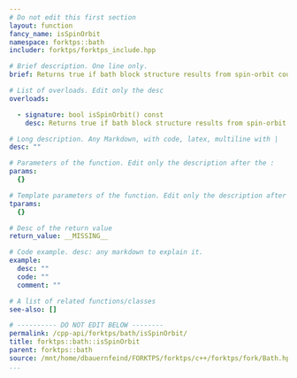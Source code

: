 ```yaml
---
# Do not edit this first section
layout: function
fancy_name: isSpinOrbit
namespace: forktps::bath
includer: forktps/forktps_include.hpp

# Brief description. One line only.
brief: Returns true if bath block structure results from spin-orbit coupling.

# List of overloads. Edit only the desc
overloads:

  - signature: bool isSpinOrbit() const
    desc: Returns true if bath block structure results from spin-orbit coupling.

# Long description. Any Markdown, with code, latex, multiline with |
desc: ""

# Parameters of the function. Edit only the description after the :
params:
  {}

# Template parameters of the function. Edit only the description after the :
tparams:
  {}

# Desc of the return value
return_value: __MISSING__

# Code example. desc: any markdown to explain it.
example:
  desc: ""
  code: ""
  comment: ""

# A list of related functions/classes
see-also: []

# ---------- DO NOT EDIT BELOW --------
permalink: /cpp-api/forktps/bath/isSpinOrbit/
title: forktps::bath::isSpinOrbit
parent: forktps::bath
source: /mnt/home/dbauernfeind/FORKTPS/forktps/c++/forktps/fork/Bath.hpp
...
```



